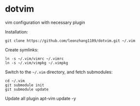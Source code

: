 # dotvim
vim configuration with necessary plugin

Installation:

    git clone https://github.com/leonzhang1109/dotvim.git ~/.vim

Create symlinks:

    ln -s ~/.vim/vimrc ~/.vimrc
    ln -s ~/.vim/vimpkg ~/.vimpkg

Switch to the `~/.vim` directory, and fetch submodules:

    cd ~/.vim
    git submodule init
    git submodule update

Update all plugin
    apt-vim update -y
